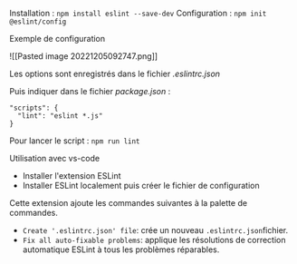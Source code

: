 Installation : `npm install eslint --save-dev` 
Configuration : `npm init @eslint/config` 

Exemple de configuration

![[Pasted image 20221205092747.png]]

Les options sont enregistrés dans le fichier *.eslintrc.json* 

Puis indiquer dans le fichier *package.json* :

```
"scripts": {
  "lint": "eslint *.js"
}
```

Pour lancer le script : `npm run lint` 

Utilisation avec vs-code 
- Installer l'extension ESLint 
- Installer ESLint localement puis créer le fichier de configuration

Cette extension ajoute les commandes suivantes à la palette de commandes.
-   `Create '.eslintrc.json' file`: crée un nouveau `.eslintrc.json`fichier.
-   `Fix all auto-fixable problems`: applique les résolutions de correction automatique ESLint à tous les problèmes réparables.